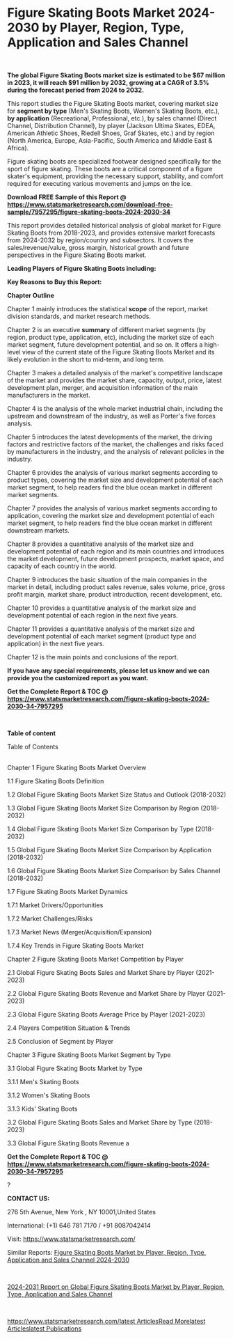 <h1>Figure Skating Boots Market 2024-2030 by Player, Region, Type, Application and Sales Channel</h1><br/><p><strong>The global Figure Skating Boots market size is estimated to be $67 million in 2023, it will reach $91 million by 2032, growing at a <strong>CAGR</strong> of 3.5% during the forecast period from 2024 to 2032.</strong></p>
 
 
 
 <p>This report studies the Figure Skating Boots market, covering market size for <strong>segment by type</strong> (Men&#39;s Skating Boots, Women&#39;s Skating Boots, etc.), <strong>by application</strong> (Recreational, Professional, etc.), by sales channel (Direct Channel, Distribution Channel), by player (Jackson Ultima Skates, EDEA, American Athletic Shoes, Riedell Shoes, Graf Skates, etc.) and by region (North America, Europe, Asia-Pacific, South America and Middle East & Africa).</p>
 
 
 
 <p>Figure skating boots are specialized footwear designed specifically for the sport of figure skating. These boots are a critical component of a figure skater&#39;s equipment, providing the necessary support, stability, and comfort required for executing various movements and jumps on the ice.</p>
 
 
 
 <p><strong>Download FREE Sample of this Report @ <a href="https://www.statsmarketresearch.com/download-free-sample/7957295/figure-skating-boots-2024-2030-34">https://www.statsmarketresearch.com/download-free-sample/7957295/figure-skating-boots-2024-2030-34</a></strong></p>
 
 
 
 <p>This report provides detailed historical analysis of global market for Figure Skating Boots from 2018-2023, and provides extensive market forecasts from 2024-2032 by region/country and subsectors. It covers the sales/revenue/value, gross margin, historical growth and future perspectives in the Figure Skating Boots market.</p>
 
 
 
 <p><strong>Leading Players of Figure Skating Boots including:</strong></p>
 
 
 
 <p><strong>Key <strong>Reasons to Buy</strong> this Report:</strong></p>
 
 
 
 <p><strong>Chapter Outline</strong></p>
 
 
 
 <p>Chapter 1 mainly introduces the statistical <strong>scope</strong> of the report, market division standards, and market research methods.</p>
 
 
 
 <p>Chapter 2 is an executive <strong>summary</strong> of different market segments (by region, product type, application, etc), including the market size of each market segment, future development potential, and so on. It offers a high-level view of the current state of the Figure Skating Boots Market and its likely evolution in the short to mid-term, and long term.</p>
 
 
 
 <p>Chapter 3 makes a detailed analysis of the market&#39;s competitive landscape of the market and provides the market share, capacity, output, price, latest development plan, merger, and acquisition information of the main manufacturers in the market.</p>
 
 
 
 <p>Chapter 4 is the analysis of the whole market industrial chain, including the upstream and downstream of the industry, as well as Porter&#39;s five forces analysis.</p>
 
 
 
 <p>Chapter 5 introduces the latest developments of the market, the driving factors and restrictive factors of the market, the challenges and risks faced by manufacturers in the industry, and the analysis of relevant policies in the industry.</p>
 
 
 
 <p>Chapter 6 provides the analysis of various market segments according to product types, covering the market size and development potential of each market segment, to help readers find the blue ocean market in different market segments.</p>
 
 
 
 <p>Chapter 7 provides the analysis of various market segments according to application, covering the market size and development potential of each market segment, to help readers find the blue ocean market in different downstream markets.</p>
 
 
 
 <p>Chapter 8 provides a quantitative analysis of the market size and development potential of each region and its main countries and introduces the market development, future development prospects, market space, and capacity of each country in the world.</p>
 
 
 
 <p>Chapter 9 introduces the basic situation of the main companies in the market in detail, including product sales revenue, sales volume, price, gross profit margin, market share, product introduction, recent development, etc.</p>
 
 
 
 <p>Chapter 10 provides a quantitative analysis of the market size and development potential of each region in the next five years.</p>
 
 
 
 <p>Chapter 11 provides a quantitative analysis of the market size and development potential of each market segment (product type and application) in the next five years.</p>
 
 
 
 <p>Chapter 12 is the main points and conclusions of the report.</p>
 
 
 
 <p><strong>If you have any special requirements, please let us know and we can provide you the customized report as you want.</strong></p>
 
 
 
 <div><b>Get the Complete Report & TOC @ <a href="https://www.statsmarketresearch.com/figure-skating-boots-2024-2030-34-7957295">https://www.statsmarketresearch.com/figure-skating-boots-2024-2030-34-7957295</a></b></div>
 
 
 
 <p><br />
 
 <b>Table of content</b></p>
 
 
 
 <p>Table of Contents<br />
 
 <br />
 
 Chapter 1 Figure Skating Boots Market Overview<br />
 
 1.1 Figure Skating Boots Definition<br />
 
 1.2 Global Figure Skating Boots Market Size Status and Outlook (2018-2032)<br />
 
 1.3 Global Figure Skating Boots Market Size Comparison by Region (2018-2032)<br />
 
 1.4 Global Figure Skating Boots Market Size Comparison by Type (2018-2032)<br />
 
 1.5 Global Figure Skating Boots Market Size Comparison by Application (2018-2032)<br />
 
 1.6 Global Figure Skating Boots Market Size Comparison by Sales Channel (2018-2032)<br />
 
 1.7 Figure Skating Boots Market Dynamics<br />
 
 1.7.1 Market Drivers/Opportunities<br />
 
 1.7.2 Market Challenges/Risks<br />
 
 1.7.3 Market News (Merger/Acquisition/Expansion)<br />
 
 1.7.4 Key Trends in Figure Skating Boots Market<br />
 
 Chapter 2 Figure Skating Boots Market Competition by Player<br />
 
 2.1 Global Figure Skating Boots Sales and Market Share by Player (2021-2023)<br />
 
 2.2 Global Figure Skating Boots Revenue and Market Share by Player (2021-2023)<br />
 
 2.3 Global Figure Skating Boots Average Price by Player (2021-2023)<br />
 
 2.4 Players Competition Situation & Trends<br />
 
 2.5 Conclusion of Segment by Player<br />
 
 Chapter 3 Figure Skating Boots Market Segment by Type<br />
 
 3.1 Global Figure Skating Boots Market by Type<br />
 
 3.1.1 Men&#39;s Skating Boots<br />
 
 3.1.2 Women&#39;s Skating Boots<br />
 
 3.1.3 Kids&#39; Skating Boots<br />
 
 3.2 Global Figure Skating Boots Sales and Market Share by Type (2018-2023)<br />
 
 3.3 Global Figure Skating Boots Revenue a</p>
 
 
 
 <div><b>Get the Complete Report & TOC @ <a href="https://www.statsmarketresearch.com/figure-skating-boots-2024-2030-34-7957295">https://www.statsmarketresearch.com/figure-skating-boots-2024-2030-34-7957295</a></b></div>
 
 
 
 <p>? </p>
 
 
 
 <p><b>CONTACT US:</b><br />
 
 276 5th Avenue, New York , NY 10001,United States<br />
 
 International: (+1) 646 781 7170 / +91 8087042414<br />
 
 Visit: <a href="https://www.statsmarketresearch.com/">https://www.statsmarketresearch.com/</a><br />
 
 Similar Reports: <a href="https://www.statsmarketresearch.com/figure-skating-boots-2024-2030-34-7957295">Figure Skating Boots Market by Player, Region, Type, Application and Sales Channel 2024-2030</a><br />
 
 <br />
 
 <a href="https://www.statsmarketresearch.com/figure-skating-boots-2024-2030-34-7957295">2024-2031 Report on Global Figure Skating Boots Market by Player, Region, Type, Application and Sales Channel</a><br />
 
 <br />
 
 <a href="https://gyeongbokgung.com">https://www.statsmarketresearch.com/</a><a href="https://hallyeomaritime.com">latest Articles</a><a href="https://jingwansa.com">Read More</a><a href="https://nguoiviet.jp/">latest Articles</a><a href="https://www.intelmarketresearch.com/">latest Publications</a></p>